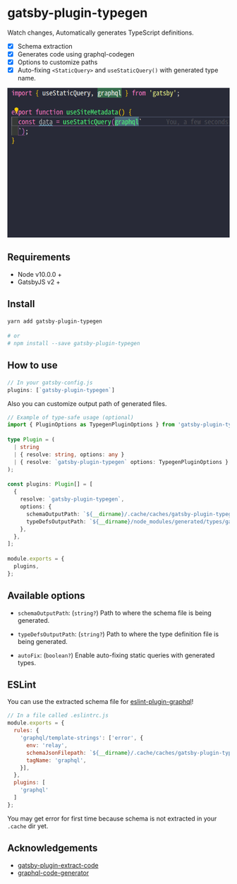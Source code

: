 # gatsby-plugin-typegen

Watch changes, Automatically generates TypeScript definitions.

- [x] Schema extraction
- [x] Generates code using graphql-codegen
- [x] Options to customize paths
- [x] Auto-fixing `<StaticQuery>` and `useStaticQuery()` with generated type name.

![Demonstration auto-fixing](images/recording-20190909.gif)

## Requirements

- Node v10.0.0 +
- GatsbyJS v2 +

## Install

```bash
yarn add gatsby-plugin-typegen

# or
# npm install --save gatsby-plugin-typegen
```

## How to use

```js
// In your gatsby-config.js
plugins: [`gatsby-plugin-typegen`]
```

Also you can customize output path of generated files.

```ts
// Example of type-safe usage (optional)
import { PluginOptions as TypegenPluginOptions } from 'gatsby-plugin-typegen';

type Plugin = (
  | string
  | { resolve: string, options: any }
  | { resolve: `gatsby-plugin-typegen` options: TypegenPluginOptions }
);

const plugins: Plugin[] = [
  {
    resolve: `gatsby-plugin-typegen`,
    options: {
      schemaOutputPath: `${__dirname}/.cache/caches/gatsby-plugin-typegen/schema.json`,
      typeDefsOutputPath: `${__dirname}/node_modules/generated/types/gatsby.ts`,
    },
  },
];

module.exports = {
  plugins,
};
```

## Available options

- `schemaOutputPath`: (`string?`) Path to where the schema file is being generated.

- `typeDefsOutputPath`: (`string?`) Path to where the type definition file is being generated.

- `autoFix`: (`boolean?`) Enable auto-fixing static queries with generated types.

## ESLint

You can use the extracted schema file for [eslint-plugin-graphql](https://github.com/apollographql/eslint-plugin-graphql)!

```js
// In a file called .eslintrc.js
module.exports = {
  rules: {
    'graphql/template-strings': ['error', {
      env: 'relay',
      schemaJsonFilepath: `${__dirname}/.cache/caches/gatsby-plugin-typegen/schema.json`,
      tagName: 'graphql',
    }],
  },
  plugins: [
    'graphql'
  ]
};
```

You may get error for first time because schema is not extracted in your `.cache` dir yet.

## Acknowledgements

- [gatsby-plugin-extract-code](https://github.com/NickyMeuleman/gatsby-plugin-extract-schema)
- [graphql-code-generator](https://graphql-code-generator.com/)

